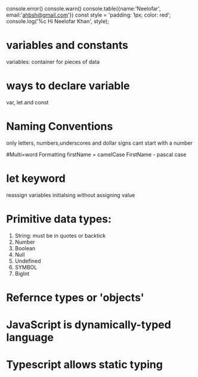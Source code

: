 console.error()
console.warn()
console.table({name:'Neelofar', email:'ahbsh@gmail.com'})
const style = 'padding: 1px; color: red';
console.log('%c Hi Neelofar Khan', style);

# variables and constants
variables: container for pieces of data

# ways to declare variable
var, let and const

# Naming Conventions
only letters, numbers,underscores and dollar signs
cant start with a number

#Multi=word Formatting
firstName = camelCase
FirstName - pascal case

# let keyword

reassign variables
initialsing without assigning value

# Primitive data types:

1. String: must be in quotes or backtick
2. Number
3. Boolean
4. Null
5. Undefined
6. SYMBOL
7. BigInt

# Refernce types or 'objects'

# JavaScript is dynamically-typed language

# Typescript allows static typing
